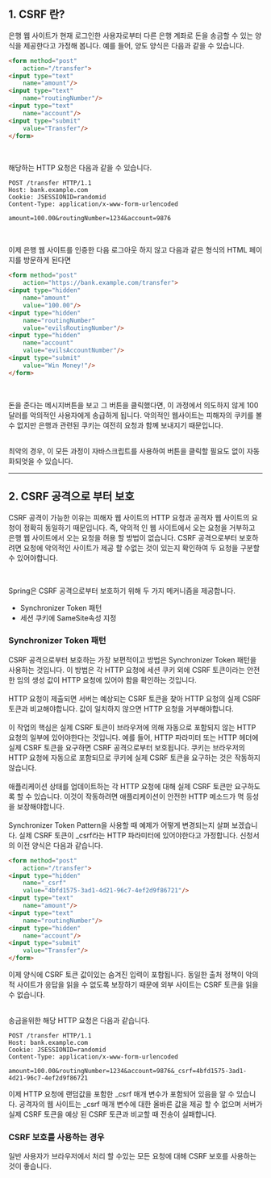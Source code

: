 ## 1. CSRF 란?

은행 웹 사이트가 현재 로그인한 사용자로부터 다른 은행 계좌로 돈을 송금할 수 있는 양식을 제공한다고 가정해 봅니다. 예를 들어, 양도 양식은 다음과 같을 수 있습니다. 

```html
<form method="post"
    action="/transfer">
<input type="text"
    name="amount"/>
<input type="text"
    name="routingNumber"/>
<input type="text"
    name="account"/>
<input type="submit"
    value="Transfer"/>
</form>
```
<br>

해당하는 HTTP 요청은 다음과 같을 수 있습니다.
```http
POST /transfer HTTP/1.1
Host: bank.example.com
Cookie: JSESSIONID=randomid
Content-Type: application/x-www-form-urlencoded

amount=100.00&routingNumber=1234&account=9876
```
<br>

이제 은행 웹 사이트를 인증한 다음 로그아웃 하지 않고 다음과 같은 형식의 HTML 페이지를 방문하게 된다면
```html
<form method="post"
    action="https://bank.example.com/transfer">
<input type="hidden"
    name="amount"
    value="100.00"/>
<input type="hidden"
    name="routingNumber"
    value="evilsRoutingNumber"/>
<input type="hidden"
    name="account"
    value="evilsAccountNumber"/>
<input type="submit"
    value="Win Money!"/>
</form>
```
<br>

돈을 준다는 메시지버튼을 보고 그 버튼을 클릭했다면, 이 과정에서 의도하지 않게 100달러를 악의적인 사용자에게 송급하게 됩니다. 악의적인 웹사이트는 피해자의 쿠키를 볼 수 없지만 은행과 관련된 쿠키는 여전히 요청과 함꼐 보내지기 때문입니다.

<br>
최악의 경우, 이 모든 과정이 자바스크립트를 사용하여 버튼을 클릭할 필요도 없이 자동화되엇을 수 있습니다. 

<hr>

## 2. CSRF 공격으로 부터 보호
CSRF 공격이 가능한 이유는 피해자 웹 사이트의 HTTP 요청과 공격자 웹 사이트의 요청이 정확히 동일하기 때문입니다.
즉, 악의적 인 웹 사이트에서 오는 요청을 거부하고 은행 웹 사이트에서 오는 요청을 허용 할 방법이 없습니다. CSRF 공격으로부터 보호하려면 요청에 악의적인 사이트가 제공 할 수없는 것이 있는지 확인하여 두 요청을 구분할 수 있어야합니다.

<br>

Spring은 CSRF 공격으로부터 보호하기 위해 두 가지 메커니즘을 제공합니다.
- Synchronizer Token 패턴
- 세션 쿠키에 SameSite속성 지정

### Synchronizer Token 패턴
CSRF 공격으로부터 보호하는 가장 보편적이고 방법은 Synchronizer Token 패턴을 사용하는 것입니다. 이 방법은 각 HTTP 요청에 세션 쿠키 외에 CSRF 토큰이라는 안전한 임의 생성 값이 HTTP 요청에 있어야 함을 확인하는 것입니다. 
<br><br>
HTTP 요청이 제출되면 서버는 예상되는 CSRF 토큰을 찾아 HTTP 요청의 실제 CSRF 토큰과 비교해야합니다. 값이 일치하지 않으면 HTTP 요청을 거부해야합니다.
<br><br>
이 작업의 핵심은 실제 CSRF 토큰이 브라우저에 의해 자동으로 포함되지 않는 HTTP 요청의 일부에 있어야한다는 것입니다. 예를 들어, HTTP 파라미터 또는 HTTP 헤더에 실제 CSRF 토큰을 요구하면 CSRF 공격으로부터 보호됩니다.
쿠키는 브라우저의 HTTP 요청에 자동으로 포함되므로 쿠키에 실제 CSRF 토큰을 요구하는 것은 작동하지 않습니다.
<br><br>
애플리케이션 상태를 업데이트하는 각 HTTP 요청에 대해 실제 CSRF 토큰만 요구하도록 할 수 있습니다. 이것이 작동하려면 애플리케이션이 안전한 HTTP 메소드가 멱 등성을 보장해야합니다.
<br><br>
Synchronizer Token Pattern을 사용할 때 예제가 어떻게 변경되는지 살펴 보겠습니다. 실제 CSRF 토큰이 _csrf라는 HTTP 파라미터에 있어야한다고 가정합니다. 신청서의 이전 양식은 다음과 같습니다.

```html
<form method="post"
    action="/transfer">
<input type="hidden"
    name="_csrf"
    value="4bfd1575-3ad1-4d21-96c7-4ef2d9f86721"/>
<input type="text"
    name="amount"/>
<input type="text"
    name="routingNumber"/>
<input type="hidden"
    name="account"/>
<input type="submit"
    value="Transfer"/>
</form>
```

이제 양식에 CSRF 토큰 값이있는 숨겨진 입력이 포함됩니다. 동일한 출처 정책이 악의적 사이트가 응답을 읽을 수 없도록 보장하기 때문에 외부 사이트는 CSRF 토큰을 읽을 수 없습니다.

<br>
송금을위한 해당 HTTP 요청은 다음과 같습니다.

```http
POST /transfer HTTP/1.1
Host: bank.example.com
Cookie: JSESSIONID=randomid
Content-Type: application/x-www-form-urlencoded

amount=100.00&routingNumber=1234&account=9876&_csrf=4bfd1575-3ad1-4d21-96c7-4ef2d9f86721
```

이제 HTTP 요청에 랜덤값을 포함한 _csrf 매개 변수가 포함되어 있음을 알 수 있습니다.
공격자의 웹 사이트는 _csrf 매개 변수에 대한 올바른 값을 제공 할 수 없으며 서버가 실제 CSRF 토큰을 예상 된 CSRF 토큰과 비교할 때 전송이 실패합니다.


### CSRF 보호를 사용하는 경우
일반 사용자가 브라우저에서 처리 할 수있는 모든 요청에 대해 CSRF 보호를 사용하는 것이 좋습니다.